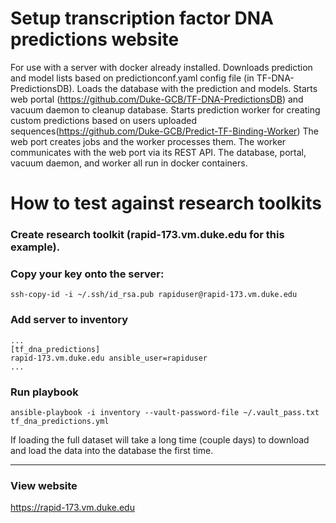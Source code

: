 # Setup transcription factor DNA predictions website
For use with a server with docker already installed.
Downloads prediction and model lists based on predictionconf.yaml config file (in TF-DNA-PredictionsDB).
Loads the database with the prediction and models.
Starts web portal (https://github.com/Duke-GCB/TF-DNA-PredictionsDB) and vacuum daemon to cleanup database.
Starts prediction worker for creating custom predictions based on users uploaded sequences(https://github.com/Duke-GCB/Predict-TF-Binding-Worker)
The web port creates jobs and the worker processes them. 
The worker communicates with the web port via its REST API.
The database, portal, vacuum daemon, and worker all run in docker containers.

# How to test against research toolkits
### Create research toolkit (rapid-173.vm.duke.edu for this example).

### Copy your key onto the server: 
```
ssh-copy-id -i ~/.ssh/id_rsa.pub rapiduser@rapid-173.vm.duke.edu
```
### Add server to inventory
```
...
[tf_dna_predictions]
rapid-173.vm.duke.edu ansible_user=rapiduser
...
```
### Run playbook
```
ansible-playbook -i inventory --vault-password-file ~/.vault_pass.txt tf_dna_predictions.yml 
```
If loading the full dataset will take a long time (couple days) to download and load the data into the database the first time.
****
### View website
https://rapid-173.vm.duke.edu

